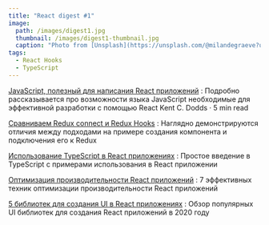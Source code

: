 ```yaml
---
title: "React digest #1"
image: 
  path: /images/digest1.jpg
  thumbnail: /images/digest1-thumbnail.jpg
  caption: "Photo from [Unsplash](https://unsplash.com/@milandegraeve?utm_source=unsplash&amp;utm_medium=referral&amp;utm_content=creditCopyText)"
tags:
  - React Hooks
  - TypeScript
---
```


[JavaScript, полезный для написания React приложений](https://kentcdodds.com/blog/javascript-to-know-for-react)
: Подробно рассказывается про возможности языка JavaScript необходимые для эффективной разработки с помощью React
<span class="read-time">
  Kent C. Dodds &middot; 5 min read
</span>

[Сравниваем Redux connect и Redux Hooks](https://itnext.io/how-existing-redux-patterns-compare-to-the-new-redux-hooks-b56134c650d2?gi=150c83cf5819)
: Наглядно демонстрируются отличия между подходами на примере создания компонента и подключения его к Redux

[Использование TypeScript в React приложениях](https://simonknott.de/articles/Using-TypeScript-with-React.html)
: Простое введение в TypeScript с примерами использования в React приложении

[Оптимизация производительности React приложений](https://blog.logrocket.com/7-optimization-techniques-in-react/)
: 7 эффективных техник оптимизации производительности React приложений

[5 библиотек для создания UI в React приложениях](https://dev.to/graphqleditor/5-react-ui-libraries-you-need-to-check-out-in-2020-2g6o)
: Обзор популярных UI библиотек для создания React приложений в 2020 году
